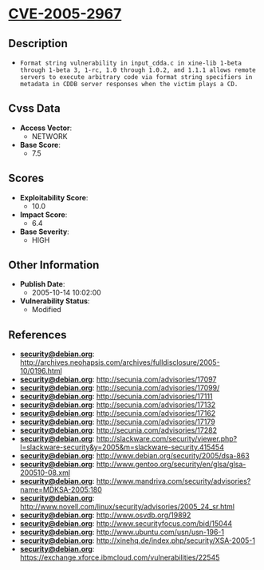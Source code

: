 
# [CVE-2005-2967](https://cve.mitre.org/cgi-bin/cvename.cgi?name=CVE-2005-2967)

## Description

- `Format string vulnerability in input_cdda.c in xine-lib 1-beta through 1-beta 3, 1-rc, 1.0 through 1.0.2, and 1.1.1 allows remote servers to execute arbitrary code via format string specifiers in metadata in CDDB server responses when the victim plays a CD.`

## Cvss Data

- **Access Vector**:
  - NETWORK
- **Base Score**:
  - 7.5

## Scores

- **Exploitability Score**:
  - 10.0
- **Impact Score**:
  - 6.4
- **Base Severity**:
  - HIGH

## Other Information

- **Publish Date**:
  - 2005-10-14 10:02:00
- **Vulnerability Status**:
  - Modified

## References

- **security@debian.org**: http://archives.neohapsis.com/archives/fulldisclosure/2005-10/0196.html
- **security@debian.org**: http://secunia.com/advisories/17097
- **security@debian.org**: http://secunia.com/advisories/17099/
- **security@debian.org**: http://secunia.com/advisories/17111
- **security@debian.org**: http://secunia.com/advisories/17132
- **security@debian.org**: http://secunia.com/advisories/17162
- **security@debian.org**: http://secunia.com/advisories/17179
- **security@debian.org**: http://secunia.com/advisories/17282
- **security@debian.org**: http://slackware.com/security/viewer.php?l=slackware-security&y=2005&m=slackware-security.415454
- **security@debian.org**: http://www.debian.org/security/2005/dsa-863
- **security@debian.org**: http://www.gentoo.org/security/en/glsa/glsa-200510-08.xml
- **security@debian.org**: http://www.mandriva.com/security/advisories?name=MDKSA-2005:180
- **security@debian.org**: http://www.novell.com/linux/security/advisories/2005_24_sr.html
- **security@debian.org**: http://www.osvdb.org/19892
- **security@debian.org**: http://www.securityfocus.com/bid/15044
- **security@debian.org**: http://www.ubuntu.com/usn/usn-196-1
- **security@debian.org**: http://xinehq.de/index.php/security/XSA-2005-1
- **security@debian.org**: https://exchange.xforce.ibmcloud.com/vulnerabilities/22545
